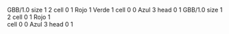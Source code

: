 <gs-board> GBB/1.0
size 1 2
cell 0 1 Rojo 1 Verde 1 
cell 0 0 Azul 3 
head 0 1
 </gs-board>
<gs-board> GBB/1.0
size 1 2
cell 0 1 Rojo 1  
cell 0 0 Azul 3 
head 0 1
 </gs-board>